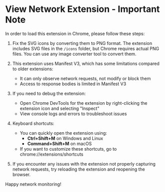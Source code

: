 # View Network Extension - Important Note

In order to load this extension in Chrome, please follow these steps:

1. Fix the SVG icons by converting them to PNG format. The extension includes SVG files in the `/icons` folder, but Chrome requires actual PNG files. You can use any image converter tool to convert them.

2. This extension uses Manifest V3, which has some limitations compared to older extensions:
   - It can only observe network requests, not modify or block them
   - Access to response bodies is limited in Manifest V3

3. If you need to debug the extension:
   - Open Chrome DevTools for the extension by right-clicking the extension icon and selecting "Inspect"
   - View console logs and errors to troubleshoot issues

4. Keyboard shortcuts:
   - You can quickly open the extension using:
     - **Ctrl+Shift+M** on Windows and Linux
     - **Command+Shift+M** on macOS
   - If you want to customize these shortcuts, go to chrome://extensions/shortcuts

5. If you encounter any issues with the extension not properly capturing network requests, try reloading the extension and reopening the browser.

Happy network monitoring!